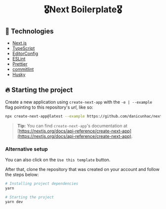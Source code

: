 <h1 align="center">🎖Next Boilerplate🎖

## 🚀 Technologies

- [Next.js](https://nextjs.org)
- [TypeScript](https://www.typescriptlang.org)
- [EditorConfig](https://editorconfig.org)
- [ESLint](https://eslint.org)
- [Prettier](https://prettier.io)
- [commitlint](https://commitlint.js.org)
- [Husky](https://typicode.github.io/husky)

## 🔥️ Starting the project

Create a new application using `create-next-app` with the `-e | --example` flag pointing to this repository's _url_, like so:

```bash
npx create-next-app@latest --example https://github.com/danicunhac/next-boilerplate
```

> **Tip:** You can find `create-next-app`'s documentation at [https://nextjs.org/docs/api-reference/create-next-app](https://nextjs.org/docs/api-reference/create-next-app).

### Alternative setup

You can also click on the `Use this template` button.

After that, clone the repository that was created on your account and follow the steps below:

```bash
# Installing project dependencies
yarn

# Starting the project
yarn dev
```
